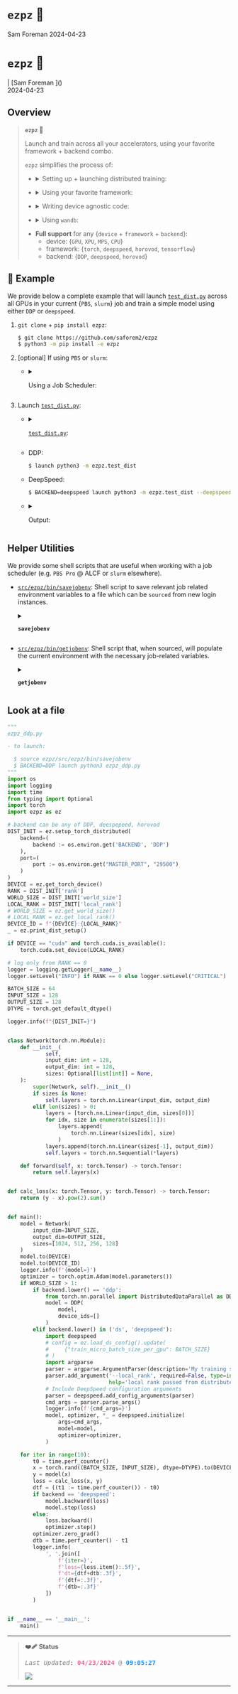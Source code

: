 # `ezpz` 🍋
Sam Foreman
2024-04-23

# `ezpz` 🍋

\| \[Sam Foreman
[<span class="orcid-green"></span>](https://orcid.org/0000-0002-9981-0876)\]()  
2024-04-23

## Overview

> **<code>ezpz</code> 🍋**
>
> Launch and train across all your accelerators, using your favorite
> framework + backend combo.
>
> `ezpz` simplifies the process of:
>
> - <details>
>   <summary>
>   Setting up + launching distributed training:
>   </summary>
>
>   - <details closed>
>     <summary>
>     <code>import ezpz as ez</code>
>     </summary>
>
>     - `RANK =`
>       [`ez.setup_torch(backend=backend)`](https://github.com/saforem2/ezpz/blob/main/src/ezpz/dist.py#L551)
>       <span class="dim-text">for `backend` $\in$ {`DDP`, `deepspeed`,
>       `horovod`}</span>
>
>     - `RANK =`
>       [`ez.get_rank()`](https://github.com/saforem2/ezpz/blob/main/src/ezpz/dist.py#396)
>
>     - `LOCAL_RANK =`
>       [`ez.get_local_rank()`](https://github.com/saforem2/ezpz/blob/main/src/ezpz/dist.py#448)
>
>     - `WORLD_SIZE =`
>       [`ez.get_world_size()`](https://github.com/saforem2/ezpz/blob/main/src/ezpz/dist.py#L417)
>
>     <span class="dim-text">(see
>     [`ezpz/dist.py`](https://github.com/saforem2/ezpz/blob/main/src/ezpz/dist.py)
>     for more details).</span>
>
> </details>
> </details>
>
> - <details closed>
>   <summary>
>   Using your favorite framework:
>   </summary>
>
>   - `framework=pytorch` + `backend={DDP, deepspeed, horovod}`
>
>   - `framework=tensorflow` + `backend=horovod`
>
>   - [`ez.get_torch_device()`](https://github.com/saforem2/ezpz/blob/main/src/ezpz/dist.py#L332):
>     {`cuda`, `xpu`, `mps`, `cpu`}
>
>   - [`ez.get_torch_backend()`](https://github.com/saforem2/ezpz/blob/main/src/ezpz/dist.py#L348):
>     {`nccl`, `ccl`, `gloo`}
>
>   *2ez* 😎. (see [frameworks](#frameworks) for additional details)
>
> </details>
>
> - <details closed>
>   <summary>
>   Writing device agnostic code:
>   </summary>
>
>   - <details>
>     <summary>
>     <a href="https://github.com/saforem2/ezpz/blob/main/src/ezpz/dist.py#L332"><code>ezpz.get_torch_device()</code></a>
>     </summary>
>
>     ``` python
>     >>> import ezpz as ez
>     >>> DEVICE = ez.get_torch_device()
>     >>> model = torch.nn.Linear(10, 10)
>     >>> model.to(DEVICE)
>     >>> x = torch.randn((10, 10), device=DEVICE)
>     >>> y = model(x)
>     >>> y.device
>     device(type='mps', index=0)
>     ```
>
> </details>
> </details>
>
> - <details closed>
>   <summary>
>   Using <code>wandb</code>:
>   </summary>
>
>   - `ez.setup_wandb(project_name='ezpz')`
>
> </details>
>
> - **Full support** for any {`device` + `framework` + `backend`}:
>   - device: {`GPU`, `XPU`, `MPS`, `CPU`}
>   - framework: {`torch`, `deepspeed`, `horovod`, `tensorflow`}
>   - backend: {`DDP`, `deepspeed`, `horovod`}

## 📝 Example

We provide below a complete example that will launch
[`test_dist.py`](./src/ezpz/test_dist.py) across all GPUs in your
current {`PBS`, `slurm`} job and train a simple model using either `DDP`
or `deepspeed`.

1.  `git clone` + `pip install ezpz`:

    ``` bash
    $ git clone https://github.com/saforem2/ezpz
    $ python3 -m pip install -e ezpz
    ```

2.  <span class="dim-text">\[optional\]</span> If using `PBS` or
    `slurm`:

    - <details closed>
      <summary>

      Using a Job Scheduler:

      </summary>

      Save Job info [`savejobenv`](./src/ezpz/bin/savejobenv):

      ``` bash
      $ source ezpz/src/ezpz/bin/savejobenv
      ```

      <details closed>
      <summary>

      <code>output</code>:

      </summary>

      ``` bash
      ┌───────────────────────────────────────────────────────────────────
      │ Writing PBS vars to /home/foremans/.pbsenv
      │ HOSTFILE: /var/spool/pbs/aux/8992614.amn-0001
      │ NHOSTS: 2
      │ NGPU_PER_HOST: 12 GPUs per host
      │ NGPUS: 24 GPUs total
      └───────────────────────────────────────────────────────────────────
      ┌───────────────────────────────────────────────────────────────────
      │ [DIST INFO]:
      │   • Writing Job info to /home/foremans/.pbsenv
      │     • HOSTFILE: /var/spool/pbs/aux/8992614.amn-0001
      │     • NHOSTS: 2
      │     • NGPU_PER_HOST: 12
      │     • NGPUS = (NHOSTS * NGPU_PER_HOST) = 24
      └──────────────────────────────────────────────────────────────────
      ┌──────────────────────────────────────────────────────────────────
      │ [Hosts]:
      │       • x1921c0s0b0n0.hostmgmt2000.cm.americas.sgi.com, x1921c0s2b0n0.hostmgmt2000.cm.americas.sgi.com
      │     • [host:0] - x1921c0s0b0n0.hostmgmt2000.cm.americas.sgi.com
      │     • [host:1] - x1921c0s2b0n0.hostmgmt2000.cm.americas.sgi.com
      └──────────────────────────────────────────────────────────────────
      ┌────────────────────────────────────────────────────────────────────────────────
      │ YOU ARE HERE: /home/foremans
      │ Run 'source ./bin/getjobenv' in a NEW SHELL to automatically set env vars
      └────────────────────────────────────────────────────────────────────────────────
      ┌──────────────────────────────────────────────────────────────────
      │ [Launch]:
      │     • Use: 'launch' (=mpiexec --verbose --envall -n 24 -ppn 12 --hostfile /var/spool/pbs/aux/8992614.amn-0001)
      │       to launch job
      └───────────────────────────────────────────────────────────────────
      ```

      </details>

      this will automatically define a `launch` alias:

      ``` bash
      ┌──────────────────────────────────────────────────────────────────
      │ [Launch]:
      │     • Use: 'launch' (=mpiexec --verbose --envall -n 24 -ppn 12 --hostfile /var/spool/pbs/aux/8992614.amn-0001)
      │       to launch job
      └───────────────────────────────────────────────────────────────────
      ```

      </details>

3.  Launch [`test_dist.py`](./src/ezpz/test_dist.py):

    - <details closed>
      <summary>

      <a href="https://github.com/saforem2/ezpz/blob/main/src/ezpz/test_dist.py"><code>test_dist.py</code></a>:

      </summary>

      ``` python
      """
      ezpz_ddp.py

      - to launch:

        $ source ezpz/src/ezpz/bin/savejobenv
        $ BACKEND=DDP launch python3 ezpz_ddp.py
      """
      import os
      import logging
      import time
      from typing import Optional
      import torch
      import ezpz as ez

      # backend can be any of DDP, deespepeed, horovod
      DIST_INIT = ez.setup_torch_distributed(
          backend=(
              backend := os.environ.get('BACKEND', 'DDP')
          ),
          port=(
              port := os.environ.get("MASTER_PORT", "29500")
          )
      )
      DEVICE = ez.get_torch_device()
      RANK = DIST_INIT['rank']
      WORLD_SIZE = DIST_INIT['world_size']
      LOCAL_RANK = DIST_INIT['local_rank']
      DEVICE_ID = f"{DEVICE}:{LOCAL_RANK}"
      _ = ez.print_dist_setup()

      if DEVICE == "cuda" and torch.cuda.is_available():
          torch.cuda.set_device(LOCAL_RANK)

      # log only from RANK == 0
      logger = logging.getLogger(__name__)
      logger.setLevel("INFO") if RANK == 0 else logger.setLevel("CRITICAL")

      BATCH_SIZE = 64
      INPUT_SIZE = 128
      OUTPUT_SIZE = 128
      DTYPE = torch.get_default_dtype()

      logger.info(f"{DIST_INIT=}")

      class Network(torch.nn.Module):
          def __init__(
                  self,
                  input_dim: int = 128,
                  output_dim: int = 128,
                  sizes: Optional[list[int]] = None,
          ):
              super(Network, self).__init__()
              if sizes is None:
                  self.layers = torch.nn.Linear(input_dim, output_dim)
              elif len(sizes) > 0:
                  layers = [torch.nn.Linear(input_dim, sizes[0])]
                  for idx, size in enumerate(sizes[1:]):
                      layers.append(
                          torch.nn.Linear(sizes[idx], size)
                      )
                  layers.append(torch.nn.Linear(sizes[-1], output_dim))
                  self.layers = torch.nn.Sequential(*layers)

          def forward(self, x: torch.Tensor) -> torch.Tensor:
              return self.layers(x)


      def calc_loss(x: torch.Tensor, y: torch.Tensor) -> torch.Tensor:
          return (y - x).pow(2).sum()


      def main():
          model = Network(
              input_dim=INPUT_SIZE,
              output_dim=OUTPUT_SIZE,
              sizes=[1024, 512, 256, 128]
          )
          model.to(DEVICE)
          model.to(DEVICE_ID)
          logger.info(f'{model=}')
          optimizer = torch.optim.Adam(model.parameters())
          if WORLD_SIZE > 1:
              if backend.lower() == 'ddp':
                  from torch.nn.parallel import DistributedDataParallel as DDP
                  model = DDP(
                      model,
                      device_ids=[]
                  )
              elif backend.lower() in ('ds', 'deepspeed'):
                  import deepspeed
                  import argparse
                  parser = argparse.ArgumentParser(description='My training script.')
                  parser.add_argument(
                      '--local_rank',
                      required=False,
                      type=int,
                      default=-1, 
                      help='local rank passed from distributed launcher',
                  ),
                  # Include DeepSpeed configuration arguments
                  parser = deepspeed.add_config_arguments(parser)
                  cmd_args = parser.parse_args()
                  logger.info(f'{cmd_args=}')
                  model, optimizer, *_ = deepspeed.initialize(
                      args=cmd_args,
                      model=model,
                      optimizer=optimizer,
                  )

          for iter in range(10):
              t0 = time.perf_counter()
              x = torch.rand((BATCH_SIZE, INPUT_SIZE), dtype=DTYPE).to(DEVICE)
              y = model(x)
              loss = calc_loss(x, y)
              dtf = ((t1 := time.perf_counter()) - t0)
              if backend == 'deepspeed':
                  model.backward(loss)
                  model.step(loss)
              else:
                  loss.backward()
                  optimizer.step()
              optimizer.zero_grad()
              dtb = time.perf_counter() - t1
              logger.info(
                  ', '.join([
                      f'{iter=}',
                      f'loss={loss.item():.5f}',
                      f'dt={dtf+dtb:.3f}',
                      f'{dtf=:.3f}',
                      f'{dtb=:.3f}'
                  ])
              )


      if __name__ == '__main__':
        main()
      ```

      </details>

    - DDP:

      ``` bash
      $ launch python3 -m ezpz.test_dist
      ```

    - DeepSpeed:

      ``` bash
      $ BACKEND=deepspeed launch python3 -m ezpz.test_dist --deepspeed --deepspeed_config ezpz/src/ezpz/conf/ds_config.json
      ```

    - <details closed>
      <summary>

      Output:

      </summary>
      <details closed>
      <summary>

      <code>GPU</code>

      </summary>

      ``` bash
      # [07:26:13 PM] [foremans@x3005c0s25b1n0] ~ 2024-04-20
      $ launch python3 -m ezpz.test_dist |& tee ezpz-test-dist.log

      Connected to tcp://x3005c0s13b0n0.hsn.cm.polaris.alcf.anl.gov:7919
      Found executable /lus/eagle/projects/datascience/foremans/miniconda3/envs/2024-04-20/bin/python3
      Launching application 9e4c8311-1729-4385-b1d2-d4cd6006ac1d
      [2024-04-20 19:26:22][INFO][dist:290] - [device='cuda'][rank=1/7][local_rank=1/3][node=1/1]
      [2024-04-20 19:26:22][INFO][dist:290] - [device='cuda'][rank=5/7][local_rank=1/3][node=1/1]
      [2024-04-20 19:26:22][INFO][dist:290] - [device='cuda'][rank=3/7][local_rank=3/3][node=1/1]
      [2024-04-20 19:26:22][INFO][dist:290] - [device='cuda'][rank=7/7][local_rank=3/3][node=1/1]
      [2024-04-20 19:26:22][INFO][dist:290] - [device='cuda'][rank=4/7][local_rank=0/3][node=0/1]
      [2024-04-20 19:26:22][INFO][dist:290] - [device='cuda'][rank=6/7][local_rank=2/3][node=0/1]
      [2024-04-20 19:26:22][INFO][dist:290] - [device='cuda'][rank=2/7][local_rank=2/3][node=0/1]
      [2024-04-20 19:26:22][INFO][dist:290] - [device='cuda'][rank=0/7][local_rank=0/3][node=0/1]
      [2024-04-20 19:26:22][WARNING][dist:296] - Using [8 / 8] available "cuda" devices !!
      [2024-04-20 19:26:22][INFO][test_dist:46] - DIST_INIT={'world_size': 8, 'rank': 0, 'local_rank': 0}
      [2024-04-20 19:26:24][INFO][test_dist:84] - model=Network(
        (layers): Sequential(
          (0): Linear(in_features=128, out_features=1024, bias=True)
          (1): Linear(in_features=1024, out_features=512, bias=True)
          (2): Linear(in_features=512, out_features=256, bias=True)
          (3): Linear(in_features=256, out_features=128, bias=True)
          (4): Linear(in_features=128, out_features=128, bias=True)
        )
      )
      [2024-04-20 19:26:28][INFO][test_dist:126] - iter=0, loss=2789.99072, dt=0.664, dtf=0.659, dtb=0.005
      [2024-04-20 19:26:28][INFO][test_dist:126] - iter=1, loss=1961.33459, dt=0.002, dtf=0.001, dtb=0.002
      [2024-04-20 19:26:28][INFO][test_dist:126] - iter=2, loss=1450.47461, dt=0.002, dtf=0.000, dtb=0.002
      [2024-04-20 19:26:28][INFO][test_dist:126] - iter=3, loss=1088.81958, dt=0.002, dtf=0.000, dtb=0.002
      [2024-04-20 19:26:28][INFO][test_dist:126] - iter=4, loss=945.28839, dt=0.002, dtf=0.000, dtb=0.002
      [2024-04-20 19:26:28][INFO][test_dist:126] - iter=5, loss=906.78857, dt=0.002, dtf=0.000, dtb=0.001
      [2024-04-20 19:26:28][INFO][test_dist:126] - iter=6, loss=789.18243, dt=0.002, dtf=0.000, dtb=0.002
      [2024-04-20 19:26:28][INFO][test_dist:126] - iter=7, loss=751.63477, dt=0.002, dtf=0.000, dtb=0.002
      [2024-04-20 19:26:28][INFO][test_dist:126] - iter=8, loss=735.62915, dt=0.002, dtf=0.000, dtb=0.002
      [2024-04-20 19:26:28][INFO][test_dist:126] - iter=9, loss=732.12775, dt=0.002, dtf=0.000, dtb=0.001
      ```

      </details>
      <details closed>
      <summary>

      <code>XPU</code>

      </summary>

      ``` bash
      # [04:50:57 PM] [foremans@x1921c0s0b0n0] ~/q/llm.devkit/Megatron-DeepSpeed/dep/ezpz/s/ezpz  main q4-drop 32s
      $ launch python3 -Wignore test_dist.py
      Connected to tcp://x1921c0s0b0n0.hostmgmt2000.cm.americas.sgi.com:7919
      Found executable /home/foremans/miniconda3/envs/q4-drop/bin/python3
      Launching application 5bf3e9e8-89fb-412a-a49e-3c81601436b7
      [2024-04-19 16:51:06][INFO][dist:290] - [device='xpu'][rank=9/23][local_rank=9/11][node=1/1]
      [2024-04-19 16:51:06][INFO][dist:290] - [device='xpu'][rank=14/23][local_rank=2/11][node=0/1]
      [2024-04-19 16:51:06][INFO][dist:290] - [device='xpu'][rank=3/23][local_rank=3/11][node=1/1]
      [2024-04-19 16:51:06][INFO][dist:290] - [device='xpu'][rank=17/23][local_rank=5/11][node=1/1]
      [2024-04-19 16:51:06][INFO][dist:290] - [device='xpu'][rank=6/23][local_rank=6/11][node=0/1]
      [2024-04-19 16:51:06][INFO][dist:290] - [device='xpu'][rank=13/23][local_rank=1/11][node=1/1]
      [2024-04-19 16:51:06][INFO][dist:290] - [device='xpu'][rank=7/23][local_rank=7/11][node=1/1]
      [2024-04-19 16:51:06][INFO][dist:290] - [device='xpu'][rank=19/23][local_rank=7/11][node=1/1]
      [2024-04-19 16:51:06][INFO][dist:290] - [device='xpu'][rank=8/23][local_rank=8/11][node=0/1]
      [2024-04-19 16:51:06][INFO][dist:290] - [device='xpu'][rank=21/23][local_rank=9/11][node=1/1]
      [2024-04-19 16:51:06][INFO][dist:290] - [device='xpu'][rank=10/23][local_rank=10/11][node=0/1]
      [2024-04-19 16:51:06][INFO][dist:290] - [device='xpu'][rank=22/23][local_rank=10/11][node=0/1]
      [2024-04-19 16:51:06][INFO][dist:290] - [device='xpu'][rank=11/23][local_rank=11/11][node=1/1]
      [2024-04-19 16:51:06][INFO][dist:290] - [device='xpu'][rank=23/23][local_rank=11/11][node=1/1]
      [2024-04-19 16:51:06][INFO][dist:290] - [device='xpu'][rank=2/23][local_rank=2/11][node=0/1]
      [2024-04-19 16:51:06][INFO][dist:290] - [device='xpu'][rank=20/23][local_rank=8/11][node=0/1]
      [2024-04-19 16:51:06][INFO][dist:290] - [device='xpu'][rank=4/23][local_rank=4/11][node=0/1]
      [2024-04-19 16:51:06][INFO][dist:290] - [device='xpu'][rank=15/23][local_rank=3/11][node=1/1]
      [2024-04-19 16:51:06][INFO][dist:290] - [device='xpu'][rank=18/23][local_rank=6/11][node=0/1]
      [2024-04-19 16:51:06][INFO][dist:290] - [device='xpu'][rank=12/23][local_rank=0/11][node=0/1]
      [2024-04-19 16:51:06][INFO][dist:290] - [device='xpu'][rank=1/23][local_rank=1/11][node=1/1]
      [2024-04-19 16:51:06][INFO][dist:290] - [device='xpu'][rank=16/23][local_rank=4/11][node=0/1]
      [2024-04-19 16:51:06][INFO][dist:290] - [device='xpu'][rank=5/23][local_rank=5/11][node=1/1]
      [2024-04-19 16:51:06][INFO][dist:239] - DistInfo={
          "DEVICE": "xpu",
          "DEVICE_ID": "xpu:0",
          "DISTRIBUTED_BACKEND": "ccl",
          "GPUS_PER_NODE": 12,
          "HOSTFILE": "/var/spool/pbs/aux/8992337.amn-0001",
          "HOSTNAME": "x1921c0s0b0n0.hostmgmt2000.cm.americas.sgi.com",
          "HOSTS": "['x1921c0s0b0n0', 'x1921c0s5b0n0']",
          "LOCAL_RANK": 0,
          "MACHINE": "SunSpot",
          "NGPUS": 24,
          "NODE_ID": 0,
          "NUM_NODES": 2,
          "RANK": 0,
          "SCHEDULER": "PBS",
          "WORLD_SIZE_IN_USE": 24,
          "WORLD_SIZE_TOTAL": 24
      }
      [2024-04-19 16:51:06][INFO][dist:602] - Using oneccl_bindings from: /lus/gila/projects/Aurora_deployment/foremans/q4-drop_sunspot/llm.devkit/torch-ccl/oneccl_bindings_for_pytorch/__init__.py
      [2024-04-19 16:51:06][INFO][dist:604] - Using ipex from: /home/foremans/miniconda3/envs/q4-drop/lib/python3.9/site-packages/intel_extension_for_pytorch/__init__.py
      [2024-04-19 16:51:06][INFO][dist:605] - [0/24] Using device='xpu' with backend='DDP' + 'ccl' for distributed training.
      [2024-04-19 16:51:06][INFO][dist:290] - [device='xpu'][rank=0/23][local_rank=0/11][node=0/1]
      [2024-04-19 16:51:06][WARNING][dist:296] - Using [24 / 24] available "xpu" devices !!
      2024:04:19-16:51:06:(16909) |CCL_WARN| MPI was initialized externally, CCL-MPI specific environment is ignored
      [2024-04-19 16:51:06][INFO][test_dist:71] - model=Network(
        (layers): Sequential(
          (0): Linear(in_features=128, out_features=1024, bias=True)
          (1): Linear(in_features=1024, out_features=512, bias=True)
          (2): Linear(in_features=512, out_features=256, bias=True)
          (3): Linear(in_features=256, out_features=128, bias=True)
          (4): Linear(in_features=128, out_features=128, bias=True)
        )
      )
      [2024-04-19 16:51:18][INFO][test_dist:101] - iter=0, loss=2709.53418, dt=1.380, dtf=0.950, dtb=0.430
      [2024-04-19 16:51:18][INFO][test_dist:101] - iter=1, loss=2058.49805, dt=0.133, dtf=0.002, dtb=0.131
      [2024-04-19 16:51:18][INFO][test_dist:101] - iter=2, loss=1507.91187, dt=0.004, dtf=0.001, dtb=0.004
      [2024-04-19 16:51:18][INFO][test_dist:101] - iter=3, loss=1181.78577, dt=0.004, dtf=0.001, dtb=0.003
      [2024-04-19 16:51:18][INFO][test_dist:101] - iter=4, loss=949.43561, dt=0.004, dtf=0.001, dtb=0.003
      [2024-04-19 16:51:18][INFO][test_dist:101] - iter=5, loss=848.14905, dt=0.004, dtf=0.001, dtb=0.003
      [2024-04-19 16:51:18][INFO][test_dist:101] - iter=6, loss=788.76123, dt=0.004, dtf=0.001, dtb=0.003
      [2024-04-19 16:51:18][INFO][test_dist:101] - iter=7, loss=753.59509, dt=0.004, dtf=0.001, dtb=0.003
      [2024-04-19 16:51:18][INFO][test_dist:101] - iter=8, loss=750.62225, dt=0.004, dtf=0.001, dtb=0.003
      [2024-04-19 16:51:18][INFO][test_dist:101] - iter=9, loss=740.23474, dt=0.004, dtf=0.001, dtb=0.003
      Application 5bf3e9e8 resources: utime=621s stime=111s maxrss=1746816KB inblock=192 oublock=16 minflt=10719359 majflt=7493 nvcsw=169332 nivcsw=77546
      ```

      </details>
      <details closed>
      <summary>

      <code>CPU</code>

      </summary>

      ``` bash
      $ TORCH_DEVICE=cpu mpirun -np 12 python3 test_dist.py
      [2024-04-19 14:44:12][INFO][dist:290] - [device='cpu'][rank=1/11][local_rank=1/11][node=0/0]
      [2024-04-19 14:44:12][INFO][dist:290] - [device='cpu'][rank=3/11][local_rank=3/11][node=0/0]
      [2024-04-19 14:44:12][INFO][dist:290] - [device='cpu'][rank=6/11][local_rank=6/11][node=0/0]
      [2024-04-19 14:44:12][INFO][dist:290] - [device='cpu'][rank=5/11][local_rank=5/11][node=0/0]
      [2024-04-19 14:44:12][INFO][dist:290] - [device='cpu'][rank=2/11][local_rank=2/11][node=0/0]
      [2024-04-19 14:44:12][INFO][dist:290] - [device='cpu'][rank=10/11][local_rank=10/11][node=0/0]
      [2024-04-19 14:44:12][INFO][dist:290] - [device='cpu'][rank=4/11][local_rank=4/11][node=0/0]
      [2024-04-19 14:44:12][INFO][dist:290] - [device='cpu'][rank=7/11][local_rank=7/11][node=0/0]
      [2024-04-19 14:44:12][INFO][dist:290] - [device='cpu'][rank=9/11][local_rank=9/11][node=0/0]
      [2024-04-19 14:44:13][INFO][dist:290] - [device='cpu'][rank=11/11][local_rank=11/11][node=0/0]
      [2024-04-19 14:44:13][INFO][dist:290] - [device='cpu'][rank=8/11][local_rank=8/11][node=0/0]
      [2024-04-19 14:44:13][INFO][dist:239] - DistInfo={
          "DEVICE": "cpu",
          "DEVICE_ID": "cpu:0",
          "DISTRIBUTED_BACKEND": "gloo",
          "GPUS_PER_NODE": 12,
          "HOSTFILE": "/Users/samforeman/projects/saforem2/ezpz/src/ezpz/hostfile",
          "HOSTNAME": "Sams-MacBook-Pro.local",
          "HOSTS": "['Sams-MacBook-Pro']",
          "LOCAL_RANK": 0,
          "MACHINE": "Sams-MacBook-Pro.local",
          "NGPUS": 12,
          "NODE_ID": 0,
          "NUM_NODES": 1,
          "RANK": 0,
          "SCHEDULER": "LOCAL",
          "WORLD_SIZE_IN_USE": 12,
          "WORLD_SIZE_TOTAL": 12
      }
      [2024-04-19 14:44:13][INFO][dist:605] - [0/12] Using device='cpu' with backend='DDP' + 'gloo' for distributed training.
      [2024-04-19 14:44:13][INFO][dist:290] - [device='cpu'][rank=0/11][local_rank=0/11][node=0/0]
      [2024-04-19 14:44:13][WARNING][dist:296] - Using [12 / 12] available "cpu" devices !!
      [2024-04-19 14:44:13][INFO][test_dist:72] - model=Network(
        (layers): Sequential(
          (0): Linear(in_features=128, out_features=1024, bias=True)
          (1): Linear(in_features=1024, out_features=512, bias=True)
          (2): Linear(in_features=512, out_features=256, bias=True)
          (3): Linear(in_features=256, out_features=128, bias=True)
          (4): Linear(in_features=128, out_features=128, bias=True)
        )
      )
      [2024-04-19 14:44:14][INFO][test_dist:102] - iter=0, loss=2801.62549, dt=0.389, dtf=0.042, dtb=0.348
      [2024-04-19 14:44:14][INFO][test_dist:102] - iter=1, loss=2092.84692, dt=0.051, dtf=0.010, dtb=0.041
      [2024-04-19 14:44:14][INFO][test_dist:102] - iter=2, loss=1482.45520, dt=0.037, dtf=0.004, dtb=0.033
      [2024-04-19 14:44:14][INFO][test_dist:102] - iter=3, loss=1174.38037, dt=0.033, dtf=0.002, dtb=0.031
      [2024-04-19 14:44:14][INFO][test_dist:102] - iter=4, loss=938.39917, dt=0.032, dtf=0.003, dtb=0.030
      [2024-04-19 14:44:14][INFO][test_dist:102] - iter=5, loss=888.37390, dt=0.035, dtf=0.001, dtb=0.033
      [2024-04-19 14:44:14][INFO][test_dist:102] - iter=6, loss=784.63470, dt=0.036, dtf=0.003, dtb=0.032
      [2024-04-19 14:44:14][INFO][test_dist:102] - iter=7, loss=749.53839, dt=0.033, dtf=0.002, dtb=0.031
      [2024-04-19 14:44:14][INFO][test_dist:102] - iter=8, loss=732.22656, dt=0.036, dtf=0.003, dtb=0.034
      [2024-04-19 14:44:15][INFO][test_dist:102] - iter=9, loss=730.63776, dt=0.034, dtf=0.001, dtb=0.033
      35.68s user 17.20s system 546% cpu 9.681s total
      ```

      </details>
      </details>

## Helper Utilities

We provide some shell scripts that are useful when working with a job
scheduler (e.g. `PBS Pro` @ ALCF or `slurm` elsewhere).

- [`src/ezpz/bin/savejobenv`](./src/ezpz/bin/savejobenv): Shell script
  to save relevant job related environment variables to a file which can
  be `sourced` from new login instances.

  <details closed>
  <summary>

  <b><code>savejobenv</code></b>

  </summary>

  Launch a job, clone (or navigate into) `ezpz`, and `source`
  [`src/ezpz/bin/savejobenv`](./src/ezpz/bin/savejobenv):

  ``` bash
  (thetalogin4) $ qsub-gpu -A datascience -n 2 -q full-node --attrs="filesystems=home,grand,eagle,theta-fs0:ssds=required" -t 06:00 -I
  Job routed to queue "full-node".
  Wait for job 10155652 to start...
  Opening interactive session to thetagpu04
  [...]
  ```

  ``` bash
  (thetagpu04) $ git clone https://github.com/saforem2/ezpz
  (thetagpu04) $ source ezpz/src/ezpz/bin/savejobenv
  ┌───────────────────────────────────────────────────────────────────
  │ Writing COBALT vars to /home/foremans/.cobaltenv
  │ HOSTFILE: /var/tmp/cobalt.10155652
  │ NHOSTS: 2
  │ 8 GPUs per host
  │ 16 GPUs total
  └───────────────────────────────────────────────────────────────────
  ┌───────────────────────────────────────────────────────────────────
  │ [DIST INFO]:
  │   • Writing Job info to /home/foremans/.cobaltenv
  │     • HOSTFILE: /var/tmp/cobalt.10155652
  │     • NHOSTS: 2
  │     • NGPU_PER_HOST: 8
  │     • NGPUS = (NHOSTS * NGPU_PER_HOST) = 16
  │ [Hosts]:
  │       • thetagpu04 thetagpu19
  │ [Launch]:
  │     • Use: 'launch' (=mpirun -n  -N  --hostfile /var/tmp/cobalt.10155652 -x PATH -x LD_LIBRARY_PATH)
  │       to launch job
  └───────────────────────────────────────────────────────────────────
  ┌────────────────────────────────────────────────────────────────────────────────
  │ YOU ARE HERE: /home/foremans
  │ Run 'source ./bin/getjobenv' in a NEW SHELL to automatically set env vars
  └────────────────────────────────────────────────────────────────────────────────
  ```

  </details>

- [`src/ezpz/bin/getjobenv`](./src/ezpz/bin/getjobenv): Shell script
  that, when sourced, will populate the current environment with the
  necessary job-related variables.

  <details closed>
  <summary>

  <b><code>getjobenv</code></b>

  </summary>

  Now, in a **NEW SHELL**

  ``` bash
  (localhost)   $ ssh <user>@theta
  ```

  ``` bash
  (thetalogin4) $ ssh thetagpu19
  ```

  ``` bash
  (thetagpu19)  $ module load conda/2023-01-11; conda activate base
  (thetagpu19)  $ cd ezpz
  (thetagpu19)  $ source ./src/ezpz/bin/getjobenv
  ┌──────────────────────────────────────────────────────────────────
  │ [Hosts]: 
  │     • thetagpu04, thetagpu19
  └──────────────────────────────────────────────────────────────────
  ┌──────────────────────────────────────────────────────────────────
  │ [DIST INFO]: 
  │     • Loading job env from: /home/foremans/.cobaltenv
  │     • HOSTFILE: /var/tmp/cobalt.10155652
  │     • NHOSTS: 2
  │     • NGPU_PER_HOST: 8
  │     • NGPUS (NHOSTS x NGPU_PER_HOST): 16
  │     • DIST_LAUNCH: mpirun -n 16 -N 8 --hostfile /var/tmp/cobalt.10155652 -x PATH -x LD_LIBRARY_PATH
  │     • Defining alias: launch: aliased to mpirun -n 16 -N 8 --hostfile /var/tmp/cobalt.10155652 -x PATH -x LD_LIBRARY_PATH
  └──────────────────────────────────────────────────────────────────
  (thetagpu19) $ mkdir -p venvs/thetaGPU/2023-01-11
  (thetagpu19) $ python3 -m venv venvs/thetaGPU/2023-01-11 --system-site-packages
  (thetagpu19) $ source venvs/thetaGPU/2023-01-11/bin/activate
  (thetagpu19) $ python3 -m pip install -e . --require-virtualenv
  (thetagpu19) $ launch python3 -m ezpz framework=pytorch backend=DDP
  [2023-10-26 12:21:26,716][ezpz.dist][INFO] - Using DDP for distributed training
  [2023-10-26 12:21:26,787][torch.distributed.distributed_c10d][INFO] - Added key: store_based_barrier_key:1 to store for rank: 13
  [2023-10-26 12:21:26,787][torch.distributed.distributed_c10d][INFO] - Added key: store_based_barrier_key:1 to store for rank: 14
  [2023-10-26 12:21:26,787][torch.distributed.distributed_c10d][INFO] - Added key: store_based_barrier_key:1 to store for rank: 8
  [2023-10-26 12:21:26,787][torch.distributed.distributed_c10d][INFO] - Added key: store_based_barrier_key:1 to store for rank: 12
  [2023-10-26 12:21:26,787][torch.distributed.distributed_c10d][INFO] - Added key: store_based_barrier_key:1 to store for rank: 6
  [2023-10-26 12:21:26,788][torch.distributed.distributed_c10d][INFO] - Added key: store_based_barrier_key:1 to store for rank: 9
  [2023-10-26 12:21:26,787][torch.distributed.distributed_c10d][INFO] - Added key: store_based_barrier_key:1 to store for rank: 10
  [2023-10-26 12:21:26,788][torch.distributed.distributed_c10d][INFO] - Added key: store_based_barrier_key:1 to store for rank: 15
  [2023-10-26 12:21:26,788][torch.distributed.distributed_c10d][INFO] - Added key: store_based_barrier_key:1 to store for rank: 11
  [2023-10-26 12:21:26,789][torch.distributed.distributed_c10d][INFO] - Added key: store_based_barrier_key:1 to store for rank: 7
  [2023-10-26 12:21:26,789][torch.distributed.distributed_c10d][INFO] - Added key: store_based_barrier_key:1 to store for rank: 3
  [2023-10-26 12:21:26,789][torch.distributed.distributed_c10d][INFO] - Added key: store_based_barrier_key:1 to store for rank: 1
  [2023-10-26 12:21:26,789][torch.distributed.distributed_c10d][INFO] - Added key: store_based_barrier_key:1 to store for rank: 4
  [2023-10-26 12:21:26,789][torch.distributed.distributed_c10d][INFO] - Added key: store_based_barrier_key:1 to store for rank: 5
  [2023-10-26 12:21:26,789][torch.distributed.distributed_c10d][INFO] - Added key: store_based_barrier_key:1 to store for rank: 2
  [2023-10-26 12:21:26,798][torch.distributed.distributed_c10d][INFO] - Added key: store_based_barrier_key:1 to store for rank: 0
  [2023-10-26 12:21:26,811][torch.distributed.distributed_c10d][INFO] - Rank 14: Completed store-based barrier for key:store_based_barrier_key:1 with 16 nodes.
  [2023-10-26 12:21:26,812][torch.distributed.distributed_c10d][INFO] - Rank 6: Completed store-based barrier for key:store_based_barrier_key:1 with 16 nodes.
  [2023-10-26 12:21:26,814][torch.distributed.distributed_c10d][INFO] - Rank 13: Completed store-based barrier for key:store_based_barrier_key:1 with 16 nodes.
  [2023-10-26 12:21:26,815][torch.distributed.distributed_c10d][INFO] - Rank 7: Completed store-based barrier for key:store_based_barrier_key:1 with 16 nodes.
  [2023-10-26 12:21:26,816][torch.distributed.distributed_c10d][INFO] - Rank 8: Completed store-based barrier for key:store_based_barrier_key:1 with 16 nodes.
  [2023-10-26 12:21:26,817][torch.distributed.distributed_c10d][INFO] - Rank 3: Completed store-based barrier for key:store_based_barrier_key:1 with 16 nodes.
  [2023-10-26 12:21:26,819][torch.distributed.distributed_c10d][INFO] - Rank 12: Completed store-based barrier for key:store_based_barrier_key:1 with 16 nodes.
  [2023-10-26 12:21:26,820][torch.distributed.distributed_c10d][INFO] - Rank 1: Completed store-based barrier for key:store_based_barrier_key:1 with 16 nodes.
  [2023-10-26 12:21:26,821][torch.distributed.distributed_c10d][INFO] - Rank 10: Completed store-based barrier for key:store_based_barrier_key:1 with 16 nodes.
  [2023-10-26 12:21:26,823][torch.distributed.distributed_c10d][INFO] - Rank 4: Completed store-based barrier for key:store_based_barrier_key:1 with 16 nodes.
  [2023-10-26 12:21:26,825][torch.distributed.distributed_c10d][INFO] - Rank 9: Completed store-based barrier for key:store_based_barrier_key:1 with 16 nodes.
  [2023-10-26 12:21:26,825][torch.distributed.distributed_c10d][INFO] - Rank 5: Completed store-based barrier for key:store_based_barrier_key:1 with 16 nodes.
  [2023-10-26 12:21:26,827][torch.distributed.distributed_c10d][INFO] - Rank 15: Completed store-based barrier for key:store_based_barrier_key:1 with 16 nodes.
  [2023-10-26 12:21:26,828][torch.distributed.distributed_c10d][INFO] - Rank 2: Completed store-based barrier for key:store_based_barrier_key:1 with 16 nodes.
  [2023-10-26 12:21:26,830][torch.distributed.distributed_c10d][INFO] - Rank 11: Completed store-based barrier for key:store_based_barrier_key:1 with 16 nodes.
  [2023-10-26 12:21:26,831][torch.distributed.distributed_c10d][INFO] - Rank 0: Completed store-based barrier for key:store_based_barrier_key:1 with 16 nodes.
  [2023-10-26 12:21:27,035][ezpz.dist][INFO] - RANK: 0 / 15
  {
    "framework": "pytorch",
    "backend": "DDP",
    "use_wandb": false,
    "seed": null,
    "port": null,
    "ds_config_path": null,
    "wandb_project_name": null,
    "precision": null,
    "ngpus": null
  }
  [2023-10-26 12:21:27,038][__main__][INFO] - Output dir: /lus/grand/projects/datascience/foremans/locations/thetaGPU/projects/saforem2/ezpz/outputs/runs/pytorch/DDP/2023-10-26/12-21-25
  [2023-10-26 12:21:27,097][ezpz.dist][INFO] - RANK: 8 / 15
  [2023-10-26 12:21:27,103][ezpz.dist][INFO] - RANK: 6 / 15
  [2023-10-26 12:21:27,104][ezpz.dist][INFO] - RANK: 14 / 15
  [2023-10-26 12:21:27,111][ezpz.dist][INFO] - RANK: 13 / 15
  [2023-10-26 12:21:27,116][ezpz.dist][INFO] - RANK: 1 / 15
  [2023-10-26 12:21:27,126][ezpz.dist][INFO] - RANK: 7 / 15
  [2023-10-26 12:21:27,135][ezpz.dist][INFO] - RANK: 10 / 15
  [2023-10-26 12:21:27,139][ezpz.dist][INFO] - RANK: 12 / 15
  [2023-10-26 12:21:27,141][ezpz.dist][INFO] - RANK: 9 / 15
  [2023-10-26 12:21:27,141][ezpz.dist][INFO] - RANK: 15 / 15
  [2023-10-26 12:21:27,141][ezpz.dist][INFO] - RANK: 11 / 15
  [2023-10-26 12:21:27,141][ezpz.dist][INFO] - RANK: 5 / 15
  [2023-10-26 12:21:27,144][ezpz.dist][INFO] - RANK: 2 / 15
  [2023-10-26 12:21:27,145][ezpz.dist][INFO] - RANK: 4 / 15
  [2023-10-26 12:21:27,145][ezpz.dist][INFO] - RANK: 3 / 15
  16.56s user 30.05s system 706% cpu 6.595s total
  ```

  while this example looked at ThetaGPU, the exact same process will
  work on any of `{ThetaGPU, Polaris, Perlmutter}`.

  </details>

## Look at a file

``` python
"""
ezpz_ddp.py

- to launch:

  $ source ezpz/src/ezpz/bin/savejobenv
  $ BACKEND=DDP launch python3 ezpz_ddp.py
"""
import os
import logging
import time
from typing import Optional
import torch
import ezpz as ez

# backend can be any of DDP, deespepeed, horovod
DIST_INIT = ez.setup_torch_distributed(
    backend=(
        backend := os.environ.get('BACKEND', 'DDP')
    ),
    port=(
        port := os.environ.get("MASTER_PORT", "29500")
    )
)
DEVICE = ez.get_torch_device()
RANK = DIST_INIT['rank']
WORLD_SIZE = DIST_INIT['world_size']
LOCAL_RANK = DIST_INIT['local_rank']
# WORLD_SIZE = ez.get_world_size()
# LOCAL_RANK = ez.get_local_rank()
DEVICE_ID = f"{DEVICE}:{LOCAL_RANK}"
_ = ez.print_dist_setup()

if DEVICE == "cuda" and torch.cuda.is_available():
    torch.cuda.set_device(LOCAL_RANK)

# log only from RANK == 0
logger = logging.getLogger(__name__)
logger.setLevel("INFO") if RANK == 0 else logger.setLevel("CRITICAL")

BATCH_SIZE = 64
INPUT_SIZE = 128
OUTPUT_SIZE = 128
DTYPE = torch.get_default_dtype()

logger.info(f"{DIST_INIT=}")


class Network(torch.nn.Module):
    def __init__(
            self,
            input_dim: int = 128,
            output_dim: int = 128,
            sizes: Optional[list[int]] = None,
    ):
        super(Network, self).__init__()
        if sizes is None:
            self.layers = torch.nn.Linear(input_dim, output_dim)
        elif len(sizes) > 0:
            layers = [torch.nn.Linear(input_dim, sizes[0])]
            for idx, size in enumerate(sizes[1:]):
                layers.append(
                    torch.nn.Linear(sizes[idx], size)
                )
            layers.append(torch.nn.Linear(sizes[-1], output_dim))
            self.layers = torch.nn.Sequential(*layers)

    def forward(self, x: torch.Tensor) -> torch.Tensor:
        return self.layers(x)


def calc_loss(x: torch.Tensor, y: torch.Tensor) -> torch.Tensor:
    return (y - x).pow(2).sum()


def main():
    model = Network(
        input_dim=INPUT_SIZE,
        output_dim=OUTPUT_SIZE,
        sizes=[1024, 512, 256, 128]
    )
    model.to(DEVICE)
    model.to(DEVICE_ID)
    logger.info(f'{model=}')
    optimizer = torch.optim.Adam(model.parameters())
    if WORLD_SIZE > 1:
        if backend.lower() == 'ddp':
            from torch.nn.parallel import DistributedDataParallel as DDP
            model = DDP(
                model,
                device_ids=[]
            )
        elif backend.lower() in ('ds', 'deepspeed'):
            import deepspeed
            # config = ez.load_ds_config().update(
            #     {"train_micro_batch_size_per_gpu": BATCH_SIZE}
            # )
            import argparse
            parser = argparse.ArgumentParser(description='My training script.')
            parser.add_argument('--local_rank', required=False, type=int, default=-1,  # default=ez.get_local_rank()),
                                help='local rank passed from distributed launcher')
            # Include DeepSpeed configuration arguments
            parser = deepspeed.add_config_arguments(parser)
            cmd_args = parser.parse_args()
            logger.info(f'{cmd_args=}')
            model, optimizer, *_ = deepspeed.initialize(
                args=cmd_args,
                model=model,
                optimizer=optimizer,
            )

    for iter in range(10):
        t0 = time.perf_counter()
        x = torch.rand((BATCH_SIZE, INPUT_SIZE), dtype=DTYPE).to(DEVICE)
        y = model(x)
        loss = calc_loss(x, y)
        dtf = ((t1 := time.perf_counter()) - t0)
        if backend == 'deepspeed':
            model.backward(loss)
            model.step(loss)
        else:
            loss.backward()
            optimizer.step()
        optimizer.zero_grad()
        dtb = time.perf_counter() - t1
        logger.info(
            ', '.join([
                f'{iter=}',
                f'loss={loss.item():.5f}',
                f'dt={dtf+dtb:.3f}',
                f'{dtf=:.3f}',
                f'{dtb=:.3f}'
            ])
        )


if __name__ == '__main__':
    main()
```

------------------------------------------------------------------------

> **<span style="color: var(--ansi-red);">❤️‍🩹 Status</span>**
>
> <pre style="white-space:pre;overflow-x:auto;line-height:normal;font-family:Menlo,'DejaVu Sans Mono',consolas,'Courier New',monospace"><span style="color: #7f7f7f; text-decoration-color: #7f7f7f; font-style: italic">Last Updated</span>: <span style="color: #f06292; text-decoration-color: #f06292; font-weight: bold">04</span><span style="color: #f06292; text-decoration-color: #f06292">/</span><span style="color: #f06292; text-decoration-color: #f06292; font-weight: bold">23</span><span style="color: #f06292; text-decoration-color: #f06292">/</span><span style="color: #f06292; text-decoration-color: #f06292; font-weight: bold">2024</span> <span style="color: #7f7f7f; text-decoration-color: #7f7f7f">@</span> <span style="color: #1a8fff; text-decoration-color: #1a8fff; font-weight: bold">09:05:27</span>
> </pre>
> <!-- [[![](https://hits.seeyoufarm.com/api/count/incr/badge.svg?url=https%3A%2F%2Fsaforem2.github.io&count_bg=%2300CCFF&title_bg=%23303030&icon=&icon_color=%23E7E7E7&title=hits&edge_flat=false)](https://hits.seeyoufarm.com)]{style="text-align:center;"} -->
> <p align="center">
>
> <a href="https://hits.seeyoufarm.com"><img align="center" src="https://hits.seeyoufarm.com/api/count/incr/badge.svg?url=https%3A%2F%2Fsaforem2.github.io%2Fezpz&count_bg=%2300CCFF&title_bg=%23303030&icon=&icon_color=%23E7E7E7&title=hits&edge_flat=false"/></a>
>
> </p>

------------------------------------------------------------------------

<!--
&#10;<details closed><summary><b>Deprecated:</b></summary>
&#10;## Details
&#10;We can `launch` on any of `{ThetaGPU, Polaris, Perlmutter}`$\left(^{\ast}\right)$ 
with a specific `{framework, backend}` combo by
&#10;1. [`savejobenv`](./src/ezpz/bin/savejobenv):
&#10;    ```bash
    $ source src/ezpz/bin/savejobenv
    ```
&#10;    - This will `export launch=<launcher> <launcher-opts>`
      for `<launcher>` $\in$ `{mpirun,mpiexec,srun}`
      on $(^{\ast})$ respectively.
&#10;    - By default, `launch <exec>` will launch `<exec>` across
      _all_ the available GPUs in your active `{COBALT,PBS,slurm}` job.
&#10;2. `launch`
&#10;    ```bash
    $ launch $(which python3) -m ezpz framework=<framework> backend=<backend>
    ```
&#10;    - Will `launch` [`__main__.py`](./src/ezpz/__main__.py) (in this case) with framework
    `<framework>` and backend `<backend>` (e.g. `pytorch` and `deepspeed`)
&#10;
## Frameworks
&#10;### PyTorch
&#10;<details closed><summary><code>DDP</code>:</summary>
&#10;```bash
launch framework=pytorch backend=DDP
```
&#10;<details closed><summary><b>Output:</b></summary>
&#10;```bash
Connected to tcp://x3005c0s31b1n0.hsn.cm.polaris.alcf.anl.gov:7919
Found executable /soft/datascience/conda/2023-10-04/mconda3/bin/python3
Launching application c079ffa9-4732-45ba-995b-e5685330311b
[10/05/23 16:56:26][INFO][dist.py:362] - Using DDP for distributed training
[10/05/23 16:56:27][INFO][dist.py:413] - RANK: 0 / 7
[10/05/23 16:56:27][INFO][dist.py:413] - RANK: 2 / 7
[10/05/23 16:56:27][INFO][dist.py:413] - RANK: 4 / 7
[10/05/23 16:56:27][INFO][dist.py:413] - RANK: 3 / 7
[10/05/23 16:56:27][INFO][dist.py:413] - RANK: 1 / 7
[10/05/23 16:56:27][INFO][dist.py:413] - RANK: 6 / 7
[10/05/23 16:56:27][INFO][dist.py:413] - RANK: 5 / 7
[10/05/23 16:56:27][INFO][dist.py:413] - RANK: 7 / 7
```
&#10;</details>
&#10;</details>
&#10;<details closed><summary><b><code>deepspeed</code>:</b></summary>
&#10;```bash
launch framework=pytorch backend=deepspeed
```
&#10;<details closed><summary><b>Output:</b></summary>
&#10;```bash
Connected to tcp://x3005c0s31b1n0.hsn.cm.polaris.alcf.anl.gov:7919
Found executable /soft/datascience/conda/2023-10-04/mconda3/bin/python3
Launching application c1c5bcd5-c300-4927-82e4-236d4643e31d
[10/05/23 16:56:34][INFO][dist.py:362] - Using deepspeed for distributed training
[2023-10-05 16:56:34,949] [INFO] [real_accelerator.py:158:get_accelerator] Setting ds_accelerator to cuda (auto detect)
[2023-10-05 16:56:34,949] [INFO] [real_accelerator.py:158:get_accelerator] Setting ds_accelerator to cuda (auto detect)
[2023-10-05 16:56:34,949] [INFO] [real_accelerator.py:158:get_accelerator] Setting ds_accelerator to cuda (auto detect)
[2023-10-05 16:56:34,949] [INFO] [real_accelerator.py:158:get_accelerator] Setting ds_accelerator to cuda (auto detect)
[2023-10-05 16:56:34,953] [INFO] [real_accelerator.py:158:get_accelerator] Setting ds_accelerator to cuda (auto detect)
[2023-10-05 16:56:34,953] [INFO] [real_accelerator.py:158:get_accelerator] Setting ds_accelerator to cuda (auto detect)
[2023-10-05 16:56:34,953] [INFO] [real_accelerator.py:158:get_accelerator] Setting ds_accelerator to cuda (auto detect)
[2023-10-05 16:56:34,953] [INFO] [real_accelerator.py:158:get_accelerator] Setting ds_accelerator to cuda (auto detect)
[2023-10-05 16:56:40,160] [INFO] [comm.py:637:init_distributed] cdb=None
[2023-10-05 16:56:40,160] [INFO] [comm.py:637:init_distributed] cdb=None
[2023-10-05 16:56:40,160] [INFO] [comm.py:652:init_distributed] Not using the DeepSpeed or dist launchers, attempting to detect MPI environment...
[2023-10-05 16:56:40,160] [INFO] [comm.py:637:init_distributed] cdb=None
[2023-10-05 16:56:40,160] [INFO] [comm.py:652:init_distributed] Not using the DeepSpeed or dist launchers, attempting to detect MPI environment...
[2023-10-05 16:56:40,160] [INFO] [comm.py:652:init_distributed] Not using the DeepSpeed or dist launchers, attempting to detect MPI environment...
[2023-10-05 16:56:40,160] [INFO] [comm.py:637:init_distributed] cdb=None
[2023-10-05 16:56:40,160] [INFO] [comm.py:652:init_distributed] Not using the DeepSpeed or dist launchers, attempting to detect MPI environment...
[2023-10-05 16:56:40,767] [INFO] [comm.py:637:init_distributed] cdb=None
[2023-10-05 16:56:40,767] [INFO] [comm.py:637:init_distributed] cdb=None
[2023-10-05 16:56:40,767] [INFO] [comm.py:652:init_distributed] Not using the DeepSpeed or dist launchers, attempting to detect MPI environment...
[2023-10-05 16:56:40,767] [INFO] [comm.py:652:init_distributed] Not using the DeepSpeed or dist launchers, attempting to detect MPI environment...
[2023-10-05 16:56:40,767] [INFO] [comm.py:637:init_distributed] cdb=None
[2023-10-05 16:56:40,767] [INFO] [comm.py:652:init_distributed] Not using the DeepSpeed or dist launchers, attempting to detect MPI environment...
[2023-10-05 16:56:40,767] [INFO] [comm.py:637:init_distributed] cdb=None
[2023-10-05 16:56:40,767] [INFO] [comm.py:652:init_distributed] Not using the DeepSpeed or dist launchers, attempting to detect MPI environment...
[2023-10-05 16:56:41,621] [INFO] [comm.py:702:mpi_discovery] Discovered MPI settings of world_rank=4, local_rank=0, world_size=8, master_addr=10.140.57.89, master_port=29500
[2023-10-05 16:56:41,621] [INFO] [comm.py:702:mpi_discovery] Discovered MPI settings of world_rank=5, local_rank=1, world_size=8, master_addr=10.140.57.89, master_port=29500
[2023-10-05 16:56:41,621] [INFO] [comm.py:702:mpi_discovery] Discovered MPI settings of world_rank=0, local_rank=0, world_size=8, master_addr=10.140.57.89, master_port=29500
[2023-10-05 16:56:41,621] [INFO] [comm.py:702:mpi_discovery] Discovered MPI settings of world_rank=6, local_rank=2, world_size=8, master_addr=10.140.57.89, master_port=29500
[2023-10-05 16:56:41,621] [INFO] [comm.py:702:mpi_discovery] Discovered MPI settings of world_rank=1, local_rank=1, world_size=8, master_addr=10.140.57.89, master_port=29500
[2023-10-05 16:56:41,621] [INFO] [comm.py:702:mpi_discovery] Discovered MPI settings of world_rank=7, local_rank=3, world_size=8, master_addr=10.140.57.89, master_port=29500
[2023-10-05 16:56:41,621] [INFO] [comm.py:702:mpi_discovery] Discovered MPI settings of world_rank=2, local_rank=2, world_size=8, master_addr=10.140.57.89, master_port=29500
[2023-10-05 16:56:41,621] [INFO] [comm.py:702:mpi_discovery] Discovered MPI settings of world_rank=3, local_rank=3, world_size=8, master_addr=10.140.57.89, master_port=29500
[2023-10-05 16:56:41,621] [INFO] [comm.py:668:init_distributed] Initializing TorchBackend in DeepSpeed with backend nccl
[10/05/23 16:56:41][INFO][dist.py:413] - RANK: 0 / 7
[10/05/23 16:56:41][INFO][dist.py:413] - RANK: 2 / 7
[10/05/23 16:56:41][INFO][dist.py:413] - RANK: 1 / 7
[10/05/23 16:56:41][INFO][dist.py:413] - RANK: 7 / 7
[10/05/23 16:56:41][INFO][dist.py:413] - RANK: 4 / 7
[10/05/23 16:56:41][INFO][dist.py:413] - RANK: 5 / 7
[10/05/23 16:56:41][INFO][dist.py:413] - RANK: 6 / 7
[10/05/23 16:56:41][INFO][dist.py:413] - RANK: 3 / 7
```
&#10;</details>
&#10;</details>
&#10;<details closed><summary><b><code>horovod</code></b></summary>
&#10;```bash
launch framework=pytorch backend=horovod
```
&#10;<details closed><summary><b>Output:</b></summary>
&#10;```bash
Connected to tcp://x3005c0s31b1n0.hsn.cm.polaris.alcf.anl.gov:7919
Found executable /soft/datascience/conda/2023-10-04/mconda3/bin/python3
Launching application c079ffa9-4732-45ba-995b-e5685330311b
[10/05/23 16:56:26][INFO][dist.py:362] - Using DDP for distributed training
[10/05/23 16:56:27][INFO][dist.py:413] - RANK: 0 / 7
[10/05/23 16:56:27][INFO][dist.py:413] - RANK: 2 / 7
[10/05/23 16:56:27][INFO][dist.py:413] - RANK: 4 / 7
[10/05/23 16:56:27][INFO][dist.py:413] - RANK: 3 / 7
[10/05/23 16:56:27][INFO][dist.py:413] - RANK: 1 / 7
[10/05/23 16:56:27][INFO][dist.py:413] - RANK: 6 / 7
[10/05/23 16:56:27][INFO][dist.py:413] - RANK: 5 / 7
[10/05/23 16:56:27][INFO][dist.py:413] - RANK: 7 / 7
```
&#10;</details>
&#10;</details>
&#10;</details>
&#10;### TensorFlow
&#10;<details closed><summary><b><code>horovod</b></code></summary>
&#10;```bash
launch framework=tensorflow backend=horovod
```
&#10;<details closed><summary><b>Output:</b></summary>
&#10;```bash
Connected to tcp://x3005c0s31b1n0.hsn.cm.polaris.alcf.anl.gov:7919
Found executable /soft/datascience/conda/2023-10-04/mconda3/bin/python3
Launching application 2b7b89f3-5f40-42de-aa12-a15876baee09
2023-10-05 16:56:49.870938: I tensorflow/core/platform/cpu_feature_guard.cc:182] This TensorFlow binary is optimized to use available CPU instructions in performance-critical operations.
To enable the following instructions: SSE3 SSE4.1 SSE4.2 AVX AVX2 FMA, in other operations, rebuild TensorFlow with the appropriate compiler flags.
2023-10-05 16:56:49.870938: I tensorflow/core/platform/cpu_feature_guard.cc:182] This TensorFlow binary is optimized to use available CPU instructions in performance-critical operations.
To enable the following instructions: SSE3 SSE4.1 SSE4.2 AVX AVX2 FMA, in other operations, rebuild TensorFlow with the appropriate compiler flags.
2023-10-05 16:56:49.870938: I tensorflow/core/platform/cpu_feature_guard.cc:182] This TensorFlow binary is optimized to use available CPU instructions in performance-critical operations.
To enable the following instructions: SSE3 SSE4.1 SSE4.2 AVX AVX2 FMA, in other operations, rebuild TensorFlow with the appropriate compiler flags.
2023-10-05 16:56:49.870940: I tensorflow/core/platform/cpu_feature_guard.cc:182] This TensorFlow binary is optimized to use available CPU instructions in performance-critical operations.
To enable the following instructions: SSE3 SSE4.1 SSE4.2 AVX AVX2 FMA, in other operations, rebuild TensorFlow with the appropriate compiler flags.
2023-10-05 16:56:50.038355: I tensorflow/core/platform/cpu_feature_guard.cc:182] This TensorFlow binary is optimized to use available CPU instructions in performance-critical operations.
To enable the following instructions: SSE3 SSE4.1 SSE4.2 AVX AVX2 FMA, in other operations, rebuild TensorFlow with the appropriate compiler flags.
2023-10-05 16:56:50.038355: I tensorflow/core/platform/cpu_feature_guard.cc:182] This TensorFlow binary is optimized to use available CPU instructions in performance-critical operations.
To enable the following instructions: SSE3 SSE4.1 SSE4.2 AVX AVX2 FMA, in other operations, rebuild TensorFlow with the appropriate compiler flags.
2023-10-05 16:56:50.038353: I tensorflow/core/platform/cpu_feature_guard.cc:182] This TensorFlow binary is optimized to use available CPU instructions in performance-critical operations.
To enable the following instructions: SSE3 SSE4.1 SSE4.2 AVX AVX2 FMA, in other operations, rebuild TensorFlow with the appropriate compiler flags.
2023-10-05 16:56:50.038359: I tensorflow/core/platform/cpu_feature_guard.cc:182] This TensorFlow binary is optimized to use available CPU instructions in performance-critical operations.
To enable the following instructions: SSE3 SSE4.1 SSE4.2 AVX AVX2 FMA, in other operations, rebuild TensorFlow with the appropriate compiler flags.
2023-10-05 16:57:00.277129: I tensorflow/core/common_runtime/gpu/gpu_device.cc:1639] Created device /job:localhost/replica:0/task:0/device:GPU:0 with 38341 MB memory:  -> device: 0, name: NVIDIA A100-SXM4-40GB, pci bus id: 0000:07:00.0,compute capability: 8.0
[10/05/23 16:57:00][INFO][dist.py:203] - RANK: 4 / 7
2023-10-05 16:57:00.303774: I tensorflow/core/common_runtime/gpu/gpu_device.cc:1639] Created device /job:localhost/replica:0/task:0/device:GPU:0 with 38341 MB memory:  -> device: 0, name: NVIDIA A100-SXM4-40GB, pci bus id: 0000:07:00.0,compute capability: 8.0
[10/05/23 16:57:00][INFO][dist.py:203] - RANK: 0 / 7
2023-10-05 16:57:00.430211: I tensorflow/core/common_runtime/gpu/gpu_device.cc:1639] Created device /job:localhost/replica:0/task:0/device:GPU:0 with 38341 MB memory:  -> device: 1, name: NVIDIA A100-SXM4-40GB, pci bus id: 0000:46:00.0,compute capability: 8.0
[10/05/23 16:57:00][INFO][dist.py:203] - RANK: 5 / 7
2023-10-05 16:57:00.445891: I tensorflow/core/common_runtime/gpu/gpu_device.cc:1639] Created device /job:localhost/replica:0/task:0/device:GPU:0 with 38341 MB memory:  -> device: 1, name: NVIDIA A100-SXM4-40GB, pci bus id: 0000:46:00.0,compute capability: 8.0
2023-10-05 16:57:00.447921: I tensorflow/core/common_runtime/gpu/gpu_device.cc:1639] Created device /job:localhost/replica:0/task:0/device:GPU:0 with 38341 MB memory:  -> device: 2, name: NVIDIA A100-SXM4-40GB, pci bus id: 0000:85:00.0,compute capability: 8.0
[10/05/23 16:57:00][INFO][dist.py:203] - RANK: 1 / 7
[10/05/23 16:57:00][INFO][dist.py:203] - RANK: 2 / 7
2023-10-05 16:57:00.452035: I tensorflow/core/common_runtime/gpu/gpu_device.cc:1639] Created device /job:localhost/replica:0/task:0/device:GPU:0 with 38341 MB memory:  -> device: 2, name: NVIDIA A100-SXM4-40GB, pci bus id: 0000:85:00.0,compute capability: 8.0
[10/05/23 16:57:00][INFO][dist.py:203] - RANK: 6 / 7
2023-10-05 16:57:00.458780: I tensorflow/core/common_runtime/gpu/gpu_device.cc:1639] Created device /job:localhost/replica:0/task:0/device:GPU:0 with 38341 MB memory:  -> device: 3, name: NVIDIA A100-SXM4-40GB, pci bus id: 0000:c7:00.0,compute capability: 8.0
[10/05/23 16:57:00][INFO][dist.py:203] - RANK: 7 / 7
2023-10-05 16:57:00.472986: I tensorflow/core/common_runtime/gpu/gpu_device.cc:1639] Created device /job:localhost/replica:0/task:0/device:GPU:0 with 38341 MB memory:  -> device: 3, name: NVIDIA A100-SXM4-40GB, pci bus id: 0000:c7:00.0,compute capability: 8.0
[10/05/23 16:57:00][INFO][dist.py:203] - RANK: 3 / 7
```
&#10;</details>
&#10;</details>
&#10;<!-- TESTED MACHINES
&#10;### Tested Machines
&#10;<details closed><summary><b>Aurora</b> (@ ALCF)</summary>
&#10;```bash
# launch job
$ qsub -q EarlyAppAccess -A Aurora_Deployment -l walltime=2:00:00 -l select=4 -I
&#10;# load frameworks
$ module use -a /soft/modulefiles ; module --ignore_cache load frameworks
$ module load frameworks/.2023.12.15.001
&#10;# install `ezpz`
$ git clone https://github.com/saforem2/ezpz
$ cd ezpz
$ mkdir -p venvs/aurora/2023.12.15.001
$ python3 -m venv venvs/aurora/2023.12.15.001 --system-site-packages
$ source venvs/aurora/2023.12.15.001/bin/activate
$ python3 -m pip install -e .
&#10;# print job info and define `launch` alias
$ source ezpz/src/ezpz/bin/savejobenv
┌──────────────────────────────────────────────────────────────────
│ [Hosts]:
│     • x4415c6s5b0n0.hostmgmt2415.cm.aurora.alcf.anl.gov
x4415c6s6b0n0.hostmgmt2415.cm.aurora.alcf.anl.gov
x4415c6s7b0n0.hostmgmt2415.cm.aurora.alcf.anl.gov
x4415c7s0b0n0.hostmgmt2415.cm.aurora.alcf.anl.gov
└──────────────────────────────────────────────────────────────────
┌──────────────────────────────────────────────────────────────────
│ [DIST INFO]:
│     • Loading job env from: /home/foremans/.pbsenv
│     • HOSTFILE: /var/spool/pbs/aux/297306.aurora-pbs-0001.hostmgmt.cm.aurora.alcf.anl.gov
│     • NHOSTS: 4
│     • NGPU_PER_HOST: 12
│     • NGPUS (NHOSTS x NGPU_PER_HOST): 48
│     • DIST_LAUNCH: mpiexec --verbose --envall -n 48 -ppn 12 --hostfile /var/spool/pbs/aux/297306.aurora-pbs-0001.hostmgmt.cm.aurora.alcf.anl.gov
│     • Defining alias: launch: aliased to mpiexec --verbose --envall -n 48 -ppn 12 --hostfile /var/spool/pbs/aux/297306.aurora-pbs-0001.hostmgmt.cm.aurora.alcf.anl.gov
└──────────────────────────────────────────────────────────────────
```
&#10;</details>
&#10;<details closed><summary><b>Polaris</b> (@ ALCF)</summary>
&#10;```bash
# Most recent `conda` versions as of 10-17-2023
if [[ $(hostname) == x3* ]]; then
    export MACHINE="polaris"
    export CONDA_DATE="2023-10-04"
elif [[ $(hostname) == theta* ]]; then
    export MACHINE="thetaGPU"
    export CONDA_DATE="2023-01-11"
else
    echo "Unknown hostname $(hostname)"
fi
module load "conda/${CONDA_DATE}" ; conda activate base
# Clone saforem2/ezpz and navigate into it
git clone https://github.com/saforem2/ezpz
cd ezpz
# Make a new venv for this project,
# in the project root: ./venvs/$MACHINE/$CONDA_DATE
VENV_DIR="venvs/${MACHINE}/${CONDA_DATE}"
python3 -m venv "${VENV_DIR}" --system-site-packages
source "venvs/${MACHINE}/${CONDA_DATE}/bin/activate"
# install `ezpz` into this `venv`
python3 -m pip install -e .
# to launch simple training example
# (launches `src/ezpz/__main__.py`)
cd src/ezpz
./bin/train.sh framework=pytorch backend=DDP
```
&#10;</details>
&#10;<details closed><summary><b>Perlmutter</b> (@ NERSC):</summary>
&#10;```bash
# request slurm allocation with `salloc`
$ NODES=2 ; HRS=2 ; salloc --nodes $NODES --qos preempt --time $HRS:00:00 -C 'gpu&hbm80g' --gpus=$(( 4 * NODES )) -A <proj>_g
# load `pytorch/2.0.1` module
$ module load libfabric cudatoolkit pytorch/2.0.1
# Clone saforem2/ezpz and navigate into it
$ git clone https://github.com/saforem2/ezpz
$ cd ezpz
# update pip and install `ezpz`
$ python3 -m pip install --upgrade pip setuptools wheel
$ python3 -m pip install -e .
$ cd src/ezpz
$ ./bin/train.sh framework=pytorch backend=DDP
```
&#10;where `framework` $\in$ `{pytorch, tensorflow}`, and `backend` $\in$ `{DDP, deepspeed,
horovod}`[^tf-hvd]  
&#10;</details>
&#10;[^tf-hvd]: Note `framework=tensorflow` is **only** compatible with `backend=horovod`
&#10;- Install:
  ```bash
  git clone https://github.com/saforem2/ezpz
  python3 -m pip install -e ezpz
  ```
&#10;- Determine available resources:
  ```bash
  [ "$(hostname)==theta*" ] && HOSTFILE="${COBALT_NODEFILE}"  # ThetaGPU @ ALCF
  [ "$(hostname)==x3*" ] && HOSTFILE="${PBS_NODEFILE}"        # Polaris @ ALCF
  [ "$(hostname)==nid*" ] && HOSTFILE="${SLURM_NODELIST}"     # Perlmutter @ NERSC
  NHOSTS=$(wc -l < "${HOSTFILE}")
  NGPU_PER_HOST=$(nvidia-smi -L | wc -l)
  NGPUS="$((${NHOSTS}*${NGPU_PER_HOST}))";
  echo $NHOSTS $NGPU_PER_HOST $NGPUS
  2 4 8
  ```'
&#10;- Example `python` script:
&#10;  ```python
  """
  ezpz/test.py
  """
  from ezpz import setup_torch, setup_tensorflow
&#10;
  def test(
      framework: str = 'pytorch',
      backend: str = 'deepspeed',
      port: str = '5432'
  ):
  if framework == 'pytorch':
      _ = setup_torch(
          backend=backend,
          port=port,
      )
  elif framework == 'tensorflow':
      _ = setup_tensorflow()
  else:
      raise ValueError
&#10;  if __name__ == '__main__':
      import sys
      try:
          framework = sys.argv[1]
      except IndexError:
              framework = 'pytorch'
      try:
          backend = sys.argv[2]
      except IndexError:
          backend = 'deepspeed'
      try:
          port = sys.argv[3]
      except IndexError:
          port = '5432'
      test(framework=framework, backend=backend, port=port)
  ```
&#10;</details>
&#10;-->
